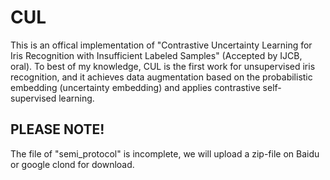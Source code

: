# CUL

This is an offical implementation of "Contrastive Uncertainty Learning for Iris Recognition with Insufficient Labeled Samples" (Accepted by IJCB, oral).
To best of my knowledge, CUL is the first work for unsupervised iris recognition, and it achieves data augmentation based on the probabilistic embedding (uncertainty embedding) and applies contrastive self-supervised learning. 



## PLEASE NOTE!
The file of "semi_protocol" is incomplete, we will upload a zip-file on Baidu or google clond for download.
